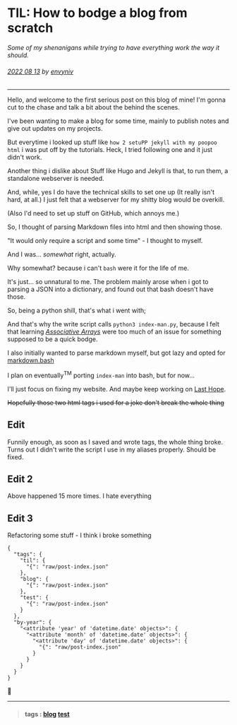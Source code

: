 # TIL: How to bodge a blog from scratch

_Some of my shenanigans while trying to have everything work the way it should._

###### [2022 08 13](post-index.html#2022-08-13) by [envyniv](mailto:envy67@protonmail.ch)

---

Hello, and welcome to the first serious post on this blog of mine! I'm gonna cut to the chase and talk a bit about the behind the scenes.

I've been wanting to make a blog for some time, mainly to publish notes and give out updates on my projects.

But everytime i looked up stuff like `how 2 setuPP jekyll with my poopoo html` i was put off by the tutorials. Heck, I tried following one and it just didn't work.

Another thing i dislike about Stuff like Hugo and Jekyll is that, to run them, a standalone webserver is needed.

And, while, yes I do have the technical skills to set one up (It really isn't hard, at all.) I just felt that a webserver for my shitty blog would be overkill.

(Also I'd need to set up stuff on GitHub, which annoys me.)

So, I thought of parsing Markdown files into html and then showing those.

"It would only require a script and some time" - I thought to myself.

And I was... _somewhat_ right, actually.

Why somewhat? because i can't `bash` were it for the life of me.

It's just... so unnatural to me. The problem mainly arose when i got to parsing a JSON into a dictionary, and found out that bash doesn't have those.

So, being a python shill, that's what i went with;

And that's why the write script calls `python3 index-man.py`, because I felt that learning [_Associative Arrays_](https://linuxhint.com/associative_array_bash) were too much of an issue for something supposed to be a quick bodge.

I also initially wanted to parse markdown myself, but got lazy and opted for [markdown.bash](https://github.com/chadbraunduin/markdown.bash/)

I plan on eventually<sup>TM</sup> porting `index-man` into bash, but for now...

I'll just focus on fixing my website. And maybe keep working on [Last Hope](https://envyniv.github.io/Project-Hope/).

~~Hopefully those two html tags i used for a joke don't break the whole thing~~

## Edit

Funnily enough, as soon as I saved and wrote tags, the whole thing broke. Turns out I didn't write the script I use in my aliases properly. Should be fixed.

## Edit 2

Above happened 15 more times. I hate everything

## Edit 3

Refactoring some stuff - I think i broke something

    {
      "tags": {
        "til": {
          "{": "raw/post-index.json"
        },
        "blog": {
          "{": "raw/post-index.json"
        },
        "test": {
          "{": "raw/post-index.json"
        }
      },
      "by-year": {
        "<attribute 'year' of 'datetime.date' objects>": {
          "<attribute 'month' of 'datetime.date' objects>": {
            "<attribute 'day' of 'datetime.date' objects>": {
              "{": "raw/post-index.json"
            }
          }
        }
      }
    }

🤔

---

>#### tags : [blog](post-index.html#blog) [test](post-index.html#test) 

